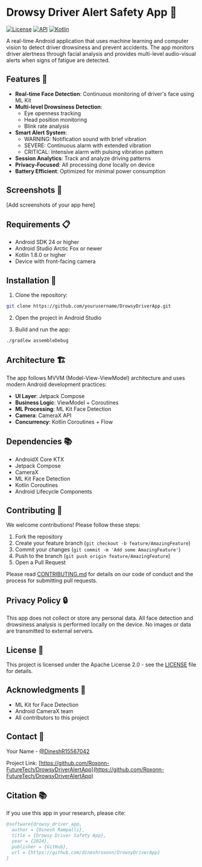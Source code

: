 # Drowsy Driver Alert Safety App 🚗

[![License](https://img.shields.io/badge/License-Apache%202.0-blue.svg)](LICENSE)
[![API](https://img.shields.io/badge/API-24%2B-brightgreen.svg)](https://android-arsenal.com/api?level=24)
[![Kotlin](https://img.shields.io/badge/kotlin-1.8.0-blue.svg?logo=kotlin)](http://kotlinlang.org)

A real-time Android application that uses machine learning and computer vision to detect driver drowsiness and prevent accidents. The app monitors driver alertness through facial analysis and provides multi-level audio-visual alerts when signs of fatigue are detected.

## Features 🌟

- **Real-time Face Detection**: Continuous monitoring of driver's face using ML Kit
- **Multi-level Drowsiness Detection**:
  - Eye openness tracking
  - Head position monitoring
  - Blink rate analysis
- **Smart Alert System**:
  - WARNING: Notification sound with brief vibration
  - SEVERE: Continuous alarm with extended vibration
  - CRITICAL: Intensive alarm with pulsing vibration pattern
- **Session Analytics**: Track and analyze driving patterns
- **Privacy-Focused**: All processing done locally on device
- **Battery Efficient**: Optimized for minimal power consumption

## Screenshots 📱

[Add screenshots of your app here]

## Requirements 📋

- Android SDK 24 or higher
- Android Studio Arctic Fox or newer
- Kotlin 1.8.0 or higher
- Device with front-facing camera

## Installation 🔧

1. Clone the repository:
```bash
git clone https://github.com/yourusername/DrowsyDriverApp.git
```

2. Open the project in Android Studio

3. Build and run the app:
```bash
./gradlew assembleDebug
```

## Architecture 🏗

The app follows MVVM (Model-View-ViewModel) architecture and uses modern Android development practices:

- **UI Layer**: Jetpack Compose
- **Business Logic**: ViewModel + Coroutines
- **ML Processing**: ML Kit Face Detection
- **Camera**: CameraX API
- **Concurrency**: Kotlin Coroutines + Flow

## Dependencies 📚

- AndroidX Core KTX
- Jetpack Compose
- CameraX
- ML Kit Face Detection
- Kotlin Coroutines
- Android Lifecycle Components

## Contributing 🤝

We welcome contributions! Please follow these steps:

1. Fork the repository
2. Create your feature branch (`git checkout -b feature/AmazingFeature`)
3. Commit your changes (`git commit -m 'Add some AmazingFeature'`)
4. Push to the branch (`git push origin feature/AmazingFeature`)
5. Open a Pull Request

Please read [CONTRIBUTING.md](CONTRIBUTING.md) for details on our code of conduct and the process for submitting pull requests.

## Privacy Policy 🔒

This app does not collect or store any personal data. All face detection and drowsiness analysis is performed locally on the device. No images or data are transmitted to external servers.

## License 📄

This project is licensed under the Apache License 2.0 - see the [LICENSE](LICENSE) file for details.

## Acknowledgments 👏

- ML Kit for Face Detection
- Android CameraX team
- All contributors to this project

## Contact 📧

Your Name - [@DineshR15567042](https://x.com/DineshR15567042?t=8Vstt8g7fKGiAnUBqtxRCQ&s=09)

Project Link: [https://github.com/Roxonn-FutureTech/DrowsyDriverAlertApp](https://github.com/Roxonn-FutureTech/DrowsyDriverAlertApp)

## Citation 📚

If you use this app in your research, please cite:

```bibtex
@software{drowsy_driver_app,
  author = {Dinesh Rampalli},
  title = {Drowsy Driver Safety App},
  year = {2024},
  publisher = {GitHub},
  url = {https://github.com/dineshroxonn/DrowsyDriverApp}
}
```
